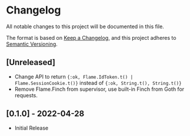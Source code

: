 # Changelog

All notable changes to this project will be documented in this file.

The format is based on [Keep a Changelog](https://keepachangelog.com/en/1.0.0/),
and this project adheres to [Semantic Versioning](https://semver.org/spec/v2.0.0.html).

## [Unreleased]

- Change API to return `{:ok, Flame.IdToken.t() | Flame.SessionCookie.t()}` instead of `{:ok, String.t(), String.t()}`
- Remove Flame.Finch from supervisor, use built-in Finch from Goth for requests.

## [0.1.0] - 2022-04-28

- Initial Release
